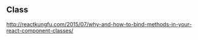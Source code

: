 ## Class



http://reactkungfu.com/2015/07/why-and-how-to-bind-methods-in-your-react-component-classes/
